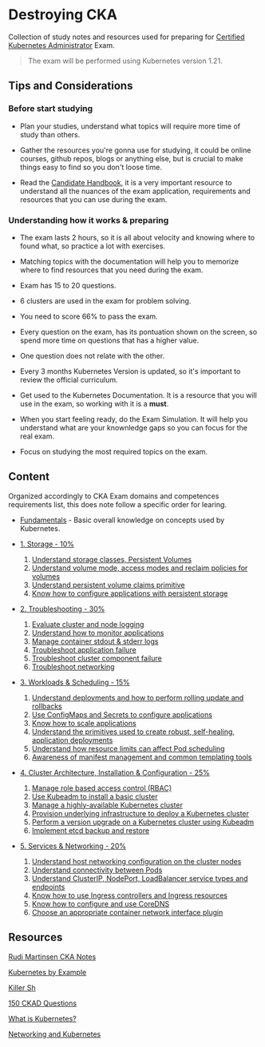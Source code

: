 # Destroying CKA

Collection of study notes and resources used for preparing for [Certified Kubernetes Administrator](https://training.linuxfoundation.org/certification/certified-kubernetes-administrator-cka/) Exam.

> The exam will be performed using Kubernetes version 1.21.

## Tips and Considerations

### Before start studying

- Plan your studies, understand what topics will require more time of study than others.

- Gather the resources you're gonna use for studying, it could be online courses, github repos, blogs or anything else, but is crucial to make things easy to find so you don't loose time.

- Read the [Candidate Handbook](https://docs.linuxfoundation.org/tc-docs/certification/lf-candidate-handbook), it is a very important resource to understand all the nuances of the exam application, requirements and resources that you can use during the exam.

### Understanding how it works & preparing

- The exam lasts 2 hours, so it is all about velocity and knowing where to found what, so practice a lot with exercises.

- Matching topics with the documentation will help you to memorize where to find resources that you need during the exam.

- Exam has 15 to 20 questions.

- 6 clusters are used in the exam for problem solving.

- You need to score 66% to pass the exam.

- Every question on the exam, has its pontuation shown on the screen, so spend more time on questions that has a higher value.

- One question does not relate with the other.

- Every 3 months Kubernetes Version is updated, so it's important to review the official curriculum.

- Get used to the Kubernetes Documentation. It is a resource that you will use in the exam, so working with it is a  **must**.

- When you start feeling ready, do the Exam Simulation. It will help you understand what are your knownledge gaps so you can focus for the real exam.

- Focus on studying the most required topics on the exam.

## Content

Organized accordingly to CKA Exam domains and competences requirements list, this does note follow a specific order for learing.

- [Fundamentals](0.fundamentals.md) - Basic overall knowledge on concepts used by Kubernetes.

- [1. Storage - 10%](1.storage.md)

    1. [Understand storage classes, Persistent Volumes](https://github.com/justjhon/destroying-cka/blob/main/1.storage.md#1-understand-storage-classes-persistent-volumes)
    2. [Understand volume mode, access modes and reclaim policies for volumes](https://github.com/justjhon/destroying-cka/blob/main/1.storage.md#2-understand-volume-mode-access-modes-and-reclaim-policies-for-volumes)
    3. [Understand persistent volume claims primitive](https://github.com/justjhon/destroying-cka/blob/main/1.storage.md#3-understand-persistent-volume-claims-primitive)
    4. [Know how to configure applications with persistent storage](https://github.com/justjhon/destroying-cka/blob/main/1.storage.md#4-know-how-to-configure-applications-with-persistent-storage)

- [2. Troubleshooting - 30%](2.troubleshooting.md)

    1. [Evaluate cluster and node logging](https://github.com/justjhon/destroying-cka/blob/main/2.troubleshooting.md#1-evaluate-cluster-and-node-logging)
    2. [Understand how to monitor applications](https://github.com/justjhon/destroying-cka/blob/main/2.troubleshooting.md#2-understand-how-to-monitor-applications)
    3. [Manage container stdout & stderr logs](https://github.com/justjhon/destroying-cka/blob/main/2.troubleshooting.md#3-manage-container-stdout--stderr-logs)
    4. [Troubleshoot application failure](https://github.com/justjhon/destroying-cka/blob/main/2.troubleshooting.md#4-troubleshoot-application-failure)
    5. [Troubleshoot cluster component failure](https://github.com/justjhon/destroying-cka/blob/main/2.troubleshooting.md#5-troubleshoot-cluster-component-failure)
    6. [Troubleshoot networking](https://github.com/justjhon/destroying-cka/blob/main/2.troubleshooting.md#6-troubleshoot-networking)

- [3. Workloads & Scheduling - 15%](3.workloads_&_scheduling.md)

    1. [Understand deployments and how to perform rolling update and rollbacks](https://github.com/justjhon/destroying-cka/blob/main/3.workloads_%26_scheduling.md#1-understand-deployments-and-how-to-perform-rolling-update-and-rollbacks)
    2. [Use ConfigMaps and Secrets to configure applications](https://github.com/justjhon/destroying-cka/blob/main/3.workloads_%26_scheduling.md#2-use-configmaps-and-secrets-to-configure-applications)
    3. [Know how to scale applications](https://github.com/justjhon/destroying-cka/blob/main/3.workloads_%26_scheduling.md#3-know-how-to-scale-applications)
    4. [Understand the primitives used to create robust, self-healing, application deployments](https://github.com/justjhon/destroying-cka/blob/main/3.workloads_%26_scheduling.md#4-understand-the-primitives-used-to-create-robust-self--healing-application-deployments)
    5. [Understand how resource limits can affect Pod scheduling](https://github.com/justjhon/destroying-cka/blob/main/3.workloads_%26_scheduling.md#5-understand-how-resource-limits-can-affect-pod-scheduling)
    6. [Awareness of manifest management and common templating tools](https://github.com/justjhon/destroying-cka/blob/main/3.workloads_%26_scheduling.md#6-awareness-of-manifest-management-and-common-templating-tools)

- [4. Cluster Architecture, Installation & Configuration - 25%](4.cluster_architecture_installation_&_configuration.md)

    1. [Manage role based access control (RBAC)](https://github.com/justjhon/destroying-cka/blob/main/4.cluster_architecture_installation_&_configuration.md#1-manage-role-based-access-control-rbac)
    2. [Use Kubeadm to install a basic cluster](https://github.com/justjhon/destroying-cka/blob/main/4.cluster_architecture_installation_&_configuration.md#2-use-kubeadm-to-install-a-basic-cluster)
    3. [Manage a highly-available Kubernetes cluster](https://github.com/justjhon/destroying-cka/blob/main/4.cluster_architecture_installation_&_configuration.md#3-manage-a-high-availability-kubernetes-cluster)
    4. [Provision underlying infrastructure to deploy a Kubernetes cluster](https://github.com/justjhon/destroying-cka/blob/main/4.cluster_architecture_installation_&_configuration.md#4-provision-underlying-infrastructure-to-deploy-a-kubernetes-cluster)
    5. [Perform a version upgrade on a Kubernetes cluster using Kubeadm](https://github.com/justjhon/destroying-cka/blob/main/4.cluster_architecture_installation_&_configuration.md#5-perform-a-version-upgrade-on-a-kubernetes-cluster-using-kubeadm)
    6. [Implement etcd backup and restore](https://github.com/justjhon/destroying-cka/blob/main/4.cluster_architecture_installation_&_configuration.md#6-implement-etcd-backup-and-restore)

- [5. Services & Networking - 20%](5.services_&_networking.md)

    1. [Understand host networking configuration on the cluster nodes](https://github.com/justjhon/destroying-cka/blob/main/4.cluster_architecture_installation_&_configuration.md#1-manage-role-based-access-control-rbac)
    2. [Understand connectivity between Pods](https://github.com/justjhon/destroying-cka/blob/main/5.services_%26_networking.md#2-understand-connectivity-between-pods)
    3. [Understand ClusterIP, NodePort, LoadBalancer service types and endpoints](https://github.com/justjhon/destroying-cka/blob/main/5.services_%26_networking.md#3-understand-clusterip-nodeport-loadbalancer-service-types-and-endpoints)
    4. [Know how to use Ingress controllers and Ingress resources](https://github.com/justjhon/destroying-cka/blob/main/5.services_%26_networking.md#4-know-how-to-use-ingress-controllers-and-ingress-resources)
    5. [Know how to configure and use CoreDNS](https://github.com/justjhon/destroying-cka/blob/main/5.services_%26_networking.md#5-know-how-to-configure-and-use-coredns)
    6. [Choose an appropriate container network interface plugin](https://github.com/justjhon/destroying-cka/blob/main/5.services_%26_networking.md#6-choose-an-appropriate-container-network-interface-plugin)

## Resources

[Rudi Martinsen CKA Notes](https://rudimartinsen.com/cka-resources/)

[Kubernetes by Example](https://www.kubernetesbyexample.com/)

[Killer Sh](https://killer.sh/)

[150 CKAD Questions](https://medium.com/bb-tutorials-and-thoughts/practice-enough-with-these-questions-for-the-ckad-exam-2f42d1228552)

[What is Kubernetes?](https://www.redhat.com/en/topics/containers/what-is-kubernetes)

[Networking and Kubernetes](https://www.oreilly.com/library/view/networking-and-kubernetes/9781492081647/)
